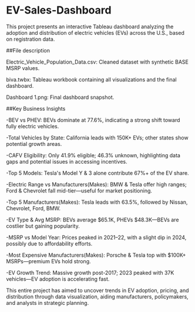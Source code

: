 # EV-Sales-Dashboard

This project presents an interactive Tableau dashboard analyzing the adoption and distribution of electric vehicles (EVs) across the U.S., based on registration data.

##File description

Electric_Vehicle_Population_Data.csv: Cleaned dataset with synthetic BASE MSRP values.

biva.twbx: Tableau workbook containing all visualizations and the final dashboard.

Dashboard 1.png: Final dashboard snapshot.

##Key Business Insights

-BEV vs PHEV:
BEVs dominate at 77.6%, indicating a strong shift toward fully electric vehicles.

-Total Vehicles by State:
California leads with 150K+ EVs; other states show potential growth areas.

-CAFV Eligibility:
Only 41.9% eligible; 46.3% unknown, highlighting data gaps and potential issues in accessing incentives.

-Top 5 Models:
Tesla's Model Y & 3 alone contribute 67%+ of the EV share.

-Electric Range vs Manufacturers(Makes):
BMW & Tesla offer high ranges; Ford & Chevrolet fall mid-tier—useful for market positioning.

-Top 5 Manufacturers(Makes):
Tesla leads with 63.5%, followed by Nissan, Chevrolet, Ford, BMW.

-EV Type & Avg MSRP:
BEVs average $65.1K, PHEVs $48.3K—BEVs are costlier but gaining popularity.

-MSRP vs Model Year:
Prices peaked in 2021–22, with a slight dip in 2024, possibly due to affordability efforts.

-Most Expensive Manufacturers(Makes):
Porsche & Tesla top with $100K+ MSRPs—premium EVs hold strong.

-EV Growth Trend:
Massive growth post-2017; 2023 peaked with 37K vehicles—EV adoption is accelerating fast.



This entire project has aimed to uncover trends in EV adoption, pricing, and distribution through data visualization, aiding manufacturers, policymakers, and analysts in strategic planning.
